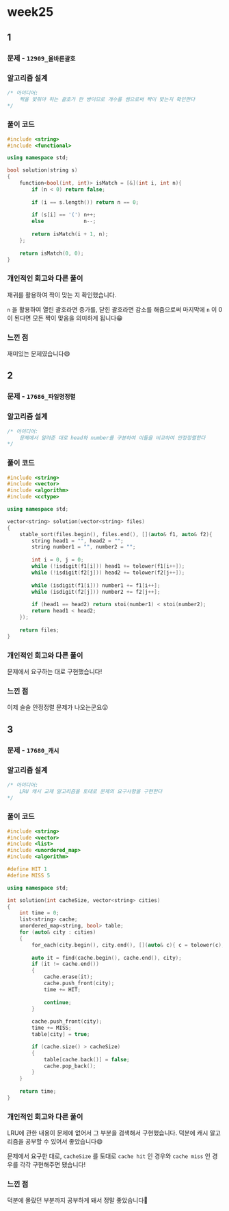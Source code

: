 # week25

## 1

### 문제 - <code>12909_올바른괄호</code>



### 알고리즘 설계

```cpp
/* 아이디어:
	짝을 맞춰야 하는 괄호가 한 쌍이므로 개수를 셈으로써 짝이 맞는지 확인한다
*/
```



### 풀이 코드

```cpp
#include <string>
#include <functional>

using namespace std;

bool solution(string s)
{
    function<bool(int, int)> isMatch = [&](int i, int n){
        if (n < 0) return false;
        
        if (i == s.length()) return n == 0;
        
        if (s[i] == '(') n++;
        else             n--;
        
        return isMatch(i + 1, n);
    };
    
    return isMatch(0, 0);
}
```



### 개인적인 회고와 다른 풀이

재귀를 활용하여 짝이 맞는 지 확인했습니다.

`n` 을 활용하여 열린 괄호라면 증가를, 닫힌 괄호라면 감소를 해줌으로써 마지막에 `n` 이 0 이 된다면 모든 짝이 맞음을 의미하게 됩니다😁



### 느낀 점

재미있는 문제였습니다😄





## 2

### 문제 - <code>17686_파일명정렬</code>

### 알고리즘 설계

```cpp
/* 아이디어:
	문제에서 알려준 대로 head와 number를 구분하여 이들을 비교하여 안정정렬한다
*/
```



### 풀이 코드

```cpp
#include <string>
#include <vector>
#include <algorithm>
#include <cctype>

using namespace std;

vector<string> solution(vector<string> files)
{
    stable_sort(files.begin(), files.end(), [](auto& f1, auto& f2){
        string head1 = "", head2 = "";
        string number1 = "", number2 = "";
        
        int i = 0, j = 0;
        while (!isdigit(f1[i])) head1 += tolower(f1[i++]);
        while (!isdigit(f2[j])) head2 += tolower(f2[j++]);
        
        while (isdigit(f1[i])) number1 += f1[i++];
        while (isdigit(f2[j])) number2 += f2[j++];
        
        if (head1 == head2) return stoi(number1) < stoi(number2);
        return head1 < head2;
    });
    
    return files;
}
```



### 개인적인 회고와 다른 풀이

문제에서 요구하는 대로 구현했습니다!



### 느낀 점

이제 슬슬 안정정렬 문제가 나오는군요😲






## 3

### 문제 - <code>17680_캐시</code>

### 알고리즘 설계

```cpp
/* 아이디어:
	LRU 캐시 교체 알고리즘을 토대로 문제의 요구사항을 구현한다
*/
```



### 풀이 코드

```cpp
#include <string>
#include <vector>
#include <list>
#include <unordered_map>
#include <algorithm>

#define HIT 1
#define MISS 5

using namespace std;

int solution(int cacheSize, vector<string> cities)
{
    int time = 0;
    list<string> cache;
    unordered_map<string, bool> table;
    for (auto& city : cities)
    {
        for_each(city.begin(), city.end(), [](auto& c){ c = tolower(c); });
        
        auto it = find(cache.begin(), cache.end(), city);
        if (it != cache.end())
        {
            cache.erase(it);
            cache.push_front(city);
            time += HIT;
            
            continue;
        }
        
        cache.push_front(city);
        time += MISS;
        table[city] = true;

        if (cache.size() > cacheSize)
        {
            table[cache.back()] = false;
            cache.pop_back();
        }
    }
    
    return time;
}

```



### 개인적인 회고와 다른 풀이

LRU에 관한 내용이 문제에 없어서 그 부분을 검색해서 구현했습니다. 덕분에 캐시 알고리즘을 공부할 수 있어서 좋았습니다😄

문제에서 요구한 대로, `cacheSize` 를 토대로 `cache hit` 인 경우와 `cache miss` 인 경우를 각각 구현해주면 됐습니다!




### 느낀 점

덕분에 몰랐던 부분까지 공부하게 돼서 정말 좋았습니다🫡
